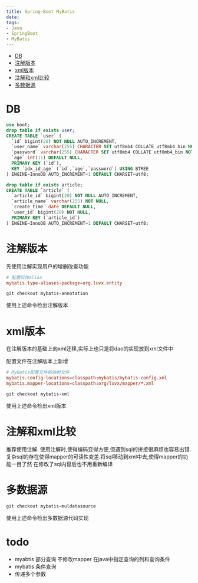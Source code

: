 ```yaml
---
title: Spring-Boot MyBatis
date: 
tags:
- Java
- SpringBoot
- MyBatis
---
```


<!-- TOC -->

- [DB](#db)
- [注解版本](#注解版本)
- [xml版本](#xml版本)
- [注解和xml比较](#注解和xml比较)
- [多数据源](#多数据源)

<!-- /TOC -->

# DB

```sql
use boot;
drop table if exists user;
CREATE TABLE `user` (
  `id` bigint(20) NOT NULL AUTO_INCREMENT,
  `user_name` varchar(255) CHARACTER SET utf8mb4 COLLATE utf8mb4_bin NOT NULL,
  `password` varchar(255) CHARACTER SET utf8mb4 COLLATE utf8mb4_bin NOT NULL,
  `age` int(11) DEFAULT NULL,
  PRIMARY KEY (`id`),
  KEY `idx_id_age` (`id`,`age`,`password`) USING BTREE
) ENGINE=InnoDB AUTO_INCREMENT=1 DEFAULT CHARSET=utf8;

drop table if exists article;
CREATE TABLE `article` (
  `article_id` bigint(20) NOT NULL AUTO_INCREMENT,
  `article_name` varchar(255) NOT NULL,
  `create_time` date DEFAULT NULL,
  `user_id` bigint(20) NOT NULL,
  PRIMARY KEY (`article_id`)
) ENGINE=InnoDB AUTO_INCREMENT=1 DEFAULT CHARSET=utf8;
```

# 注解版本

先使用注解实现用户的增删改查功能

```conf
# 配置实体alias
mybatis.type-aliases-package=org.luvx.entity
```

```shell
git checkout mybatis-annotation
```

使用上述命令检出注解版本

# xml版本

在注解版本的基础上向xml迁移,实际上也只是将dao的实现放到xml文件中

配置文件在注解版本上新增
```conf
# MyBatis配置文件和映射文件
mybatis.config-locations=classpath:mybatis/mybatis-config.xml
mybatis.mapper-locations=classpath:org/luvx/mapper/*.xml
```

```shell
git checkout mybatis-xml
```
使用上述命令检出xml版本

# 注解和xml比较

推荐使用注解.
使用注解时,使得编码变得方便,但遇到sql的拼接很麻烦也容易出错.
复杂sql的存在使得mapper的可读性变差.将sql移动到xml中去,使得mapper的功能一目了然
在修改了sql内容后也不用重新编译

# 多数据源

```shell
git checkout mybatis-muldatasource
```
使用上述命令检出多数据源代码实现

# todo

* myabtis 部分查询 不修改mapper 在java中指定查询的列和查询条件
* mybatis 条件查询
* 传递多个参数